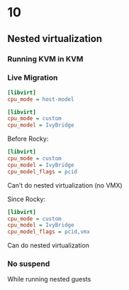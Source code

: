 # 10

## Nested virtualization


### Running KVM in KVM


### Live Migration


```ini
[libvirt]
cpu_mode = host-model
```


```ini
[libvirt]
cpu_mode = custom
cpu_model = IvyBridge
```


<!-- .slide: data-background="https://meltdownattack.com/images/meltdown.min.svg" data-background-size="contain" -->


Before Rocky:
```ini
[libvirt]
cpu_mode = custom
cpu_model = IvyBridge
cpu_model_flags = pcid
```
Can’t do nested virtualization (no VMX)


Since Rocky:
```ini
[libvirt]
cpu_mode = custom
cpu_model = IvyBridge
cpu_model_flags = pcid,vmx
```
Can do nested virtualization


### No suspend
While running nested guests
